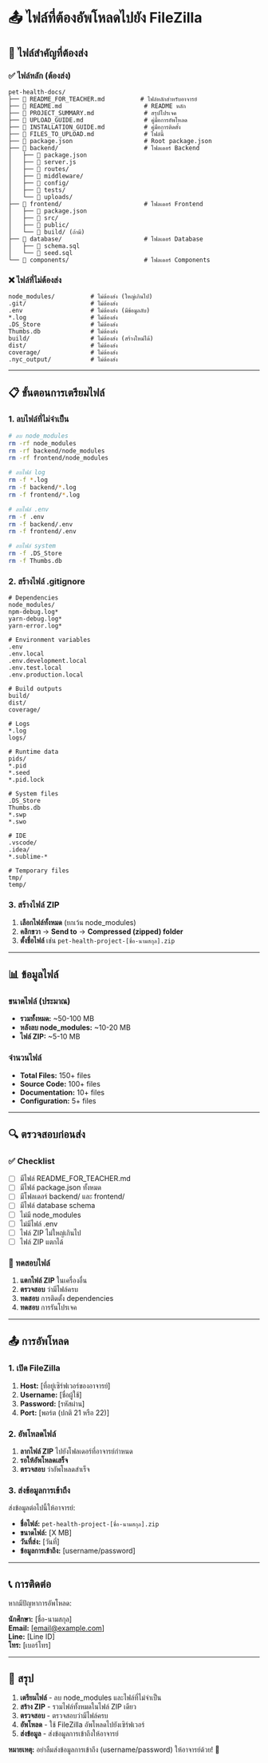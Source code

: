 # 📤 ไฟล์ที่ต้องอัพโหลดไปยัง FileZilla

## 🎯 ไฟล์สำคัญที่ต้องส่ง

### ✅ ไฟล์หลัก (ต้องส่ง)
```
pet-health-docs/
├── 📄 README_FOR_TEACHER.md          # ไฟล์หลักสำหรับอาจารย์
├── 📄 README.md                       # README หลัก
├── 📄 PROJECT_SUMMARY.md              # สรุปโปรเจค
├── 📄 UPLOAD_GUIDE.md                 # คู่มือการอัพโหลด
├── 📄 INSTALLATION_GUIDE.md           # คู่มือการติดตั้ง
├── 📄 FILES_TO_UPLOAD.md              # ไฟล์นี้
├── 📄 package.json                    # Root package.json
├── 📁 backend/                        # โฟลเดอร์ Backend
│   ├── 📄 package.json
│   ├── 📄 server.js
│   ├── 📁 routes/
│   ├── 📁 middleware/
│   ├── 📁 config/
│   ├── 📁 tests/
│   └── 📁 uploads/
├── 📁 frontend/                       # โฟลเดอร์ Frontend
│   ├── 📄 package.json
│   ├── 📁 src/
│   ├── 📁 public/
│   └── 📁 build/ (ถ้ามี)
├── 📁 database/                       # โฟลเดอร์ Database
│   ├── 📄 schema.sql
│   └── 📄 seed.sql
└── 📁 components/                     # โฟลเดอร์ Components
```

### ❌ ไฟล์ที่ไม่ต้องส่ง
```
node_modules/          # ไม่ต้องส่ง (ใหญ่เกินไป)
.git/                  # ไม่ต้องส่ง
.env                   # ไม่ต้องส่ง (มีข้อมูลลับ)
*.log                  # ไม่ต้องส่ง
.DS_Store              # ไม่ต้องส่ง
Thumbs.db              # ไม่ต้องส่ง
build/                 # ไม่ต้องส่ง (สร้างใหม่ได้)
dist/                  # ไม่ต้องส่ง
coverage/              # ไม่ต้องส่ง
.nyc_output/           # ไม่ต้องส่ง
```

---

## 📋 ขั้นตอนการเตรียมไฟล์

### 1. ลบไฟล์ที่ไม่จำเป็น
```bash
# ลบ node_modules
rm -rf node_modules
rm -rf backend/node_modules
rm -rf frontend/node_modules

# ลบไฟล์ log
rm -f *.log
rm -f backend/*.log
rm -f frontend/*.log

# ลบไฟล์ .env
rm -f .env
rm -f backend/.env
rm -f frontend/.env

# ลบไฟล์ system
rm -f .DS_Store
rm -f Thumbs.db
```

### 2. สร้างไฟล์ .gitignore
```gitignore
# Dependencies
node_modules/
npm-debug.log*
yarn-debug.log*
yarn-error.log*

# Environment variables
.env
.env.local
.env.development.local
.env.test.local
.env.production.local

# Build outputs
build/
dist/
coverage/

# Logs
*.log
logs/

# Runtime data
pids/
*.pid
*.seed
*.pid.lock

# System files
.DS_Store
Thumbs.db
*.swp
*.swo

# IDE
.vscode/
.idea/
*.sublime-*

# Temporary files
tmp/
temp/
```

### 3. สร้างไฟล์ ZIP
1. **เลือกไฟล์ทั้งหมด** (ยกเว้น node_modules)
2. **คลิกขวา** → **Send to** → **Compressed (zipped) folder**
3. **ตั้งชื่อไฟล์** เช่น `pet-health-project-[ชื่อ-นามสกุล].zip`

---

## 📊 ข้อมูลไฟล์

### ขนาดไฟล์ (ประมาณ)
- **รวมทั้งหมด:** ~50-100 MB
- **หลังลบ node_modules:** ~10-20 MB
- **ไฟล์ ZIP:** ~5-10 MB

### จำนวนไฟล์
- **Total Files:** 150+ files
- **Source Code:** 100+ files
- **Documentation:** 10+ files
- **Configuration:** 5+ files

---

## 🔍 ตรวจสอบก่อนส่ง

### ✅ Checklist
- [ ] มีไฟล์ README_FOR_TEACHER.md
- [ ] มีไฟล์ package.json ทั้งหมด
- [ ] มีโฟลเดอร์ backend/ และ frontend/
- [ ] มีไฟล์ database schema
- [ ] ไม่มี node_modules
- [ ] ไม่มีไฟล์ .env
- [ ] ไฟล์ ZIP ไม่ใหญ่เกินไป
- [ ] ไฟล์ ZIP แตกได้

### 🧪 ทดสอบไฟล์
1. **แตกไฟล์ ZIP** ในเครื่องอื่น
2. **ตรวจสอบ** ว่ามีไฟล์ครบ
3. **ทดสอบ** การติดตั้ง dependencies
4. **ทดสอบ** การรันโปรเจค

---

## 📤 การอัพโหลด

### 1. เปิด FileZilla
1. **Host:** [ที่อยู่เซิร์ฟเวอร์ของอาจารย์]
2. **Username:** [ชื่อผู้ใช้]
3. **Password:** [รหัสผ่าน]
4. **Port:** [พอร์ต (ปกติ 21 หรือ 22)]

### 2. อัพโหลดไฟล์
1. **ลากไฟล์ ZIP** ไปยังโฟลเดอร์ที่อาจารย์กำหนด
2. **รอให้อัพโหลดเสร็จ**
3. **ตรวจสอบ** ว่าอัพโหลดสำเร็จ

### 3. ส่งข้อมูลการเข้าถึง
ส่งข้อมูลต่อไปนี้ให้อาจารย์:
- **ชื่อไฟล์:** `pet-health-project-[ชื่อ-นามสกุล].zip`
- **ขนาดไฟล์:** [X MB]
- **วันที่ส่ง:** [วันที่]
- **ข้อมูลการเข้าถึง:** [username/password]

---

## 📞 การติดต่อ

หากมีปัญหาการอัพโหลด:

**นักศึกษา:** [ชื่อ-นามสกุล]  
**Email:** [email@example.com]  
**Line:** [Line ID]  
**โทร:** [เบอร์โทร]

---

## 🎯 สรุป

1. **เตรียมไฟล์** - ลบ node_modules และไฟล์ที่ไม่จำเป็น
2. **สร้าง ZIP** - รวมไฟล์ทั้งหมดในไฟล์ ZIP เดียว
3. **ตรวจสอบ** - ตรวจสอบว่ามีไฟล์ครบ
4. **อัพโหลด** - ใช้ FileZilla อัพโหลดไปยังเซิร์ฟเวอร์
5. **ส่งข้อมูล** - ส่งข้อมูลการเข้าถึงให้อาจารย์

**หมายเหตุ:** อย่าลืมส่งข้อมูลการเข้าถึง (username/password) ให้อาจารย์ด้วย! 🔐


